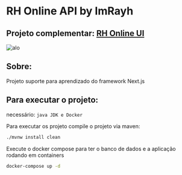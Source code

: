# RH Online API by ImRayh

## Projeto complementar: <a href="https://github.com/SoImRayh/RH-online-UI">RH Online UI</a>
![alo](https://miro.medium.com/max/952/1*4ZPi1b_ca54pUE9xRB-IFQ.jpeg)

## Sobre:
Projeto suporte para aprendizado do framework Next.js 

## Para executar o projeto:
necessário:
``
    java JDK e Docker
``

Para executar os projeto compile o projeto via maven:
````bash
./mvnw install clean
````
Execute o docker compose para ter o banco de dados e a aplicação rodando em containers
````bash
docker-compose up -d    
````